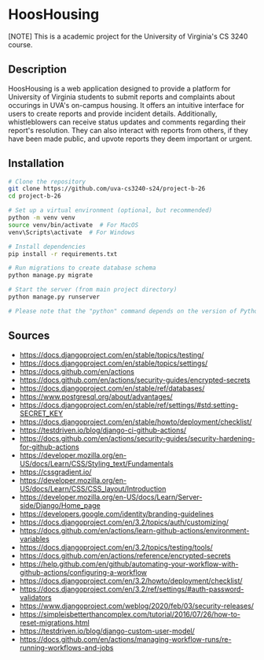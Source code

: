 # HoosHousing
[NOTE] This is a academic project for the University of Virginia's CS 3240 course.

## Description
HoosHousing is a web application designed to provide a platform for University of Virginia students to submit reports and complaints about occurings in UVA's on-campus housing. It offers an intuitive interface for users to create reports and provide incident details. Additionally, whistleblowers can receive status updates and comments regarding their report's resolution. They can also interact with reports from others, if they have been made public, and upvote reports they deem important or urgent.

## Installation
```bash
# Clone the repository
git clone https://github.com/uva-cs3240-s24/project-b-26
cd project-b-26

# Set up a virtual environment (optional, but recommended)
python -m venv venv
source venv/bin/activate  # For MacOS
venv\Scripts\activate  # For Windows

# Install dependencies
pip install -r requirements.txt

# Run migrations to create database schema
python manage.py migrate

# Start the server (from main project directory)
python manage.py runserver

# Please note that the "python" command depends on the version of Python you have installed on your local machine.
```
## Sources
- https://docs.djangoproject.com/en/stable/topics/testing/
- https://docs.djangoproject.com/en/stable/topics/settings/
- https://docs.github.com/en/actions
- https://docs.github.com/en/actions/security-guides/encrypted-secrets
- https://docs.djangoproject.com/en/stable/ref/databases/
- https://www.postgresql.org/about/advantages/
- https://docs.djangoproject.com/en/stable/ref/settings/#std:setting-SECRET_KEY
- https://docs.djangoproject.com/en/stable/howto/deployment/checklist/
- https://testdriven.io/blog/django-ci-github-actions/
- https://docs.github.com/en/actions/security-guides/security-hardening-for-github-actions
- https://developer.mozilla.org/en-US/docs/Learn/CSS/Styling_text/Fundamentals
- https://cssgradient.io/
- https://developer.mozilla.org/en-US/docs/Learn/CSS/CSS_layout/Introduction
- https://developer.mozilla.org/en-US/docs/Learn/Server-side/Django/Home_page
- https://developers.google.com/identity/branding-guidelines
- https://docs.djangoproject.com/en/3.2/topics/auth/customizing/
- https://docs.github.com/en/actions/learn-github-actions/environment-variables
- https://docs.djangoproject.com/en/3.2/topics/testing/tools/
- https://docs.github.com/en/actions/reference/encrypted-secrets
- https://help.github.com/en/github/automating-your-workflow-with-github-actions/configuring-a-workflow
- https://docs.djangoproject.com/en/3.2/howto/deployment/checklist/
- https://docs.djangoproject.com/en/3.2/ref/settings/#auth-password-validators
- https://www.djangoproject.com/weblog/2020/feb/03/security-releases/
- https://simpleisbetterthancomplex.com/tutorial/2016/07/26/how-to-reset-migrations.html
- https://testdriven.io/blog/django-custom-user-model/
- https://docs.github.com/en/actions/managing-workflow-runs/re-running-workflows-and-jobs

